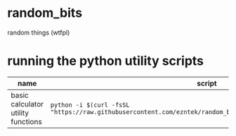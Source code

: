 # random_bits
random things (wtfpl)

# running the python utility scripts
|name|script|
|----|------|
|basic calculator utility functions|`python -i $(curl -fsSL "https://raw.githubusercontent.com/ezntek/random_bits/main/py/calculator_functions.py")`|
